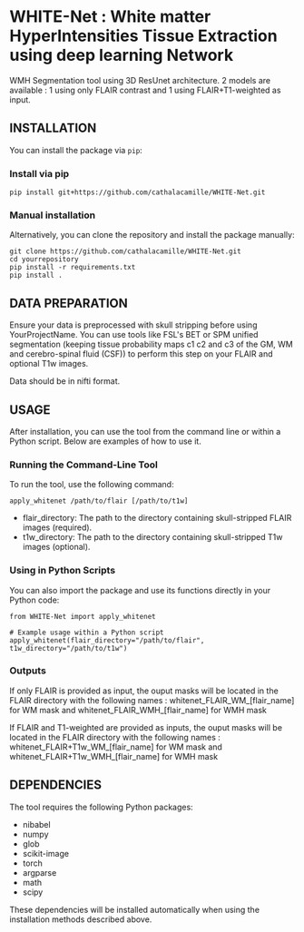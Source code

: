 # WHITE-Net : White matter HyperIntensities Tissue Extraction using deep learning Network

WMH Segmentation tool using 3D ResUnet architecture. 2 models are available : 1 using only FLAIR contrast and 1 using FLAIR+T1-weighted as input.

## INSTALLATION

You can install the package via `pip`:

### Install via pip 

```
pip install git+https://github.com/cathalacamille/WHITE-Net.git
```

### Manual installation
Alternatively, you can clone the repository and install the package manually:

```
git clone https://github.com/cathalacamille/WHITE-Net.git
cd yourrepository
pip install -r requirements.txt
pip install .
```

## DATA PREPARATION 

Ensure your data is preprocessed with skull stripping before using YourProjectName. 
You can use tools like FSL's BET or SPM unified segmentation (keeping tissue probability maps c1 c2 and c3 of the GM, WM and cerebro-spinal
fluid (CSF)) to perform this step on your FLAIR and optional T1w images.

Data should be in nifti format.

## USAGE 

After installation, you can use the tool from the command line or within a Python script. Below are examples of how to use it.

### Running the Command-Line Tool

To run the tool, use the following command:
```
apply_whitenet /path/to/flair [/path/to/t1w] 
```

* flair_directory: The path to the directory containing skull-stripped FLAIR images (required).
* t1w_directory: The path to the directory containing skull-stripped T1w images  (optional).

### Using in Python Scripts
You can also import the package and use its functions directly in your Python code:

```
from WHITE-Net import apply_whitenet

# Example usage within a Python script
apply_whitenet(flair_directory="/path/to/flair", t1w_directory="/path/to/t1w")
```

### Outputs

If only FLAIR is provided as input, the ouput masks will be located in the FLAIR directory with the following names :
whitenet_FLAIR_WM_[flair_name] for WM mask and whitenet_FLAIR_WMH_[flair_name] for WMH mask

If FLAIR and T1-weighted are provided as inputs, the ouput masks will be located in the FLAIR directory with the following names :
whitenet_FLAIR+T1w_WM_[flair_name] for WM mask and whitenet_FLAIR+T1w_WMH_[flair_name] for WMH mask
## DEPENDENCIES

The tool requires the following Python packages:

* nibabel
* numpy
* glob
* scikit-image
* torch
* argparse
* math
* scipy

These dependencies will be installed automatically when using the installation methods described above.




